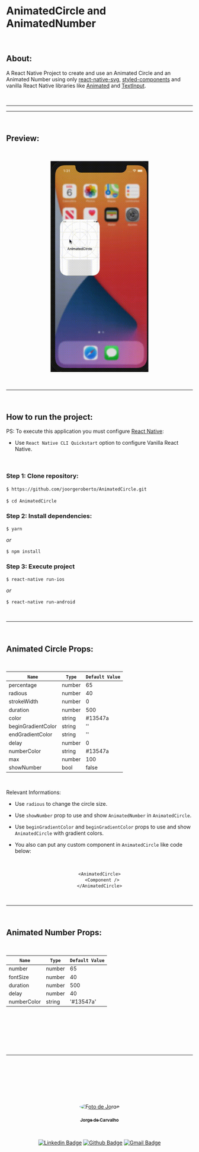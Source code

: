 # AnimatedCircle and AnimatedNumber


<br>

## About: ##
A React Native Project to create and use an Animated Circle and an Animated Number using only [react-native-svg](https://github.com/react-native-svg/react-native-svg), [styled-components](https://styled-components.com/) and vanilla React Native libraries like [Animated](https://reactnative.dev/docs/animated) and [TextInput](https://reactnative.dev/docs/textinput).


<br>

---
---

<br>

## Preview: ##

<br>

<p align="center">
  <img width="264" height="568" alt="Animated Circle and Animated Number Preview" src="preview.gif">
</p>
<br>

---
<br>

## How to run the project: ##
PS: To execute this application you must configure [React Native](https://reactnative.dev/docs/environment-setup):
 * Use `React Native CLI Quickstart` option to configure Vanilla React Native.

<br>

### Step 1: Clone repository: ###

```
$ https://github.com/joorgeroberto/AnimatedCircle.git

$ cd AnimatedCircle
```

### Step 2: Install dependencies: ###

```
$ yarn
```

_or_

```
$ npm install
```
### Step 3: Execute project ###
```
$ react-native run-ios
```
_or_

```
$ react-native run-android
```

<br>

---

<br>

## Animated Circle Props: ##

<br>

<div align="center">

`Name` | `Type` | `Default Value`
---|---|---
percentage | number | 65 
radious | number | 40
strokeWidth | number | 0
duration | number | 500
color | string | #13547a
beginGradientColor | string | ''
endGradientColor | string | ''
delay | number | 0
numberColor | string | #13547a
max | number | 100
showNumber | bool | false

</div>

<br>

Relevant Informations:
* Use `radious` to change the circle size.
* Use `showNumber` prop to use and show `AnimatedNumber` in `AnimatedCircle`.

* Use `beginGradientColor` and `beginGradientColor` props to use and show  `AnimatedCircle` with gradient colors.
* You also can put any custom component in `AnimatedCircle` like code below:

<br>

<div align="center">
<div style='width: 300px;'>

```
<AnimatedCircle>
  <Component />
</AnimatedCircle>
```

</div>
</div>

<br>

---

<br>

## Animated Number Props: ##

<br>

<div align="center">

`Name` | `Type` | `Default Value`
---|---|---
number | number | 65 
fontSize | number | 40
duration | number | 500
delay | number | 40
numberColor | string | '#13547a'

</div>


<br><br><br><br><br><br>

---

<br><br><br><br><br><br>


<div style="display: flex;flex-direction: column;">
  <div style="align-self: center;display: flex;flex-direction: row; justify-content: space-around; align-items: center; width: 300px;">

  <div align="center">
  <a href="https://github.com/joorgeroberto">
  <img style="border-radius: 50%;" src="https://avatars.githubusercontent.com/u/5282212?s=460&u=53cc5df290ab3e86d8e73fb38483eb0dca55186a&v=4" width="100px;" alt="Foto de Jorge"/>
  <br />
    <p>
  <sub><b>Jorge de Carvalho</b></sub></a>
  <p>
  </div>
  </div>

<br>

<div align="center">

  [![Linkedin Badge](https://img.shields.io/badge/-Jorge_de_Carvalho-blue?style=flat-square&logo=Linkedin&logoColor=white)](https://www.linkedin.com/in/jorge-de-carvalho-aa21b2186/)
  [![Github Badge](https://img.shields.io/badge/-Jorge_de_Carvalho-000?style=flat-square&logo=Github&logoColor=white)](https://github.com/joorgeroberto)
  [![Gmail Badge](https://img.shields.io/badge/-jorgercjo@dcomp.ufs.br-c14438?style=flat-square&logo=Gmail&logoColor=white&link=mailto:jorgercj@dcomp.ufs.br)](mailto:jorgercj@dcomp.ufs.br)
  </div>
</div>
